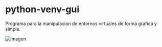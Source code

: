# python-venv-gui
Programa para la manipulacion de entornos virtuales de forma grafica y simple.

![imagen](https://github.com/user-attachments/assets/69058748-b894-4caf-bc60-456a9274592e)
